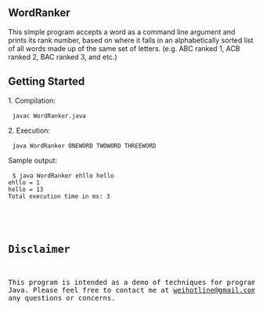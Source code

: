 ## WordRanker
This simple program accepts a word as a command line argument and prints its rank number, based on where it falls in an alphabetically sorted list of all words made up of the same set of letters.
(e.g. ABC ranked 1, ACB ranked 2, BAC ranked 3, and etc.)

## Getting Started
<p>
1. Compilation:
<pre> <code>javac WordRanker.java
</code></pre>
2. Execution:
<pre> <code>java WordRanker ONEWORD TWOWORD THREEWORD
</code></pre>
Sample output:
<pre> <code>$ java WordRanker ehllo hello
ehllo = 1
hello = 13
Total execution time in ms: 3
</code><pre>
</p>

## Disclaimer
This program is intended as a demo of techniques for programming in Java. Please feel free to contact me at <weihotline@gmail.com> if you have any questions or concerns.
